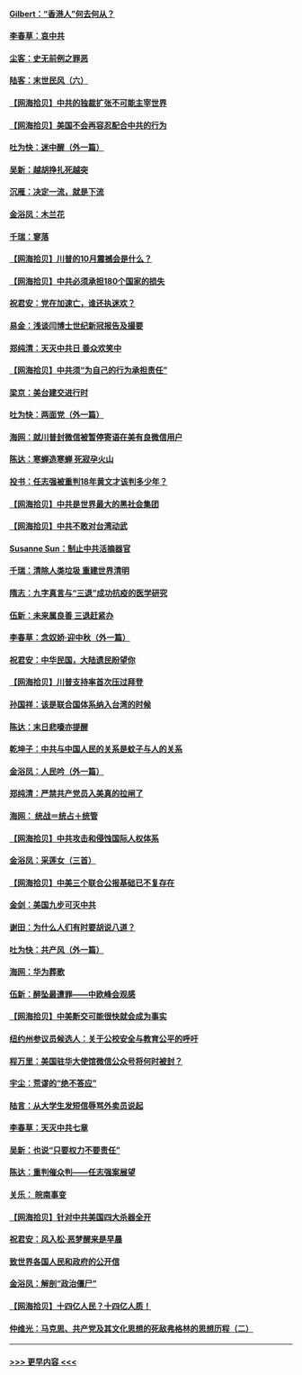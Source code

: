 #### [Gilbert：“香港人”何去何从？](../pages/nsc993/n12435894.md?t=09290451) 
#### [李春草：哀中共](../pages/nsc993/n12435874.md?t=09290451) 
#### [尘客：史无前例之罪恶](../pages/nsc993/n12435762.md?t=09290451) 
#### [陆客：末世民风（六）](../pages/nsc993/n12435354.md?t=09290451) 
#### [【网海拾贝】中共的独裁扩张不可能主宰世界](../pages/nsc993/n12435151.md?t=09290451) 
#### [【网海拾贝】美国不会再容忍配合中共的行为](../pages/nsc993/n12433808.md?t=09290451) 
#### [吐为快：迷中醒（外一篇）](../pages/nsc993/n12433585.md?t=09290451) 
#### [吴新：越胡挣扎死越突](../pages/nsc993/n12433562.md?t=09290451) 
#### [沉雁：决定一流，就是下流](../pages/nsc993/n12432128.md?t=09290451) 
#### [金浴凤：木兰花](../pages/nsc993/n12432124.md?t=09290451) 
#### [千瑞：寥落](../pages/nsc993/n12432071.md?t=09290451) 
#### [【网海拾贝】川普的10月震撼会是什么？](../pages/nsc993/n12431624.md?t=09290451) 
#### [【网海拾贝】中共必须承担180个国家的损失](../pages/nsc993/n12428893.md?t=09290451) 
#### [祝君安：党在加速亡，谁还执迷欢？](../pages/nsc993/n12428652.md?t=09290451) 
#### [易金：浅谈闫博士世纪新冠报告及撮要](../pages/nsc993/n12426822.md?t=09290451) 
#### [郑纯清：天灭中共日 善众欢笑中](../pages/nsc993/n12426784.md?t=09290451) 
#### [【网海拾贝】中共须“为自己的行为承担责任”](../pages/nsc993/n12426067.md?t=09290451) 
#### [梁京：美台建交进行时](../pages/nsc993/n12424066.md?t=09290451) 
#### [吐为快：两面党（外一篇）](../pages/nsc993/n12424043.md?t=09290451) 
#### [海网：就川普封微信被暂停寄语在美有良微信用户](../pages/nsc993/n12424021.md?t=09290451) 
#### [陈达：寒蝉造寒蝉 死寂孕火山](../pages/nsc993/n12423958.md?t=09290451) 
#### [投书：任志强被重判18年黄文才该判多少年？](../pages/nsc993/n12423672.md?t=09290451) 
#### [【网海拾贝】中共是世界最大的黑社会集团](../pages/nsc993/n12423543.md?t=09290451) 
#### [【网海拾贝】中共不敢对台湾动武](../pages/nsc993/n12421418.md?t=09290451) 
#### [Susanne Sun：制止中共活摘器官](../pages/nsc993/n12419654.md?t=09290451) 
#### [千瑞：清除人类垃圾 重建世界清明](../pages/nsc993/n12419414.md?t=09290451) 
#### [隋志：九字真言与“三退”成功抗疫的医学研究](../pages/nsc993/n12419248.md?t=09290451) 
#### [伍新：未来属良善 三退赶紧办](../pages/nsc993/n12418496.md?t=09290451) 
#### [李春草：念奴娇·迎中秋（外一篇）](../pages/nsc993/n12418465.md?t=09290451) 
#### [祝君安：中华民国，大陆遗民盼望你](../pages/nsc993/n12418089.md?t=09290451) 
#### [【网海拾贝】川普支持率首次压过拜登](../pages/nsc993/n12418050.md?t=09290451) 
#### [孙国祥：该是联合国体系纳入台湾的时候](../pages/nsc993/n12417369.md?t=09290451) 
#### [陈达：末日悲嚎亦提醒](../pages/nsc993/n12416736.md?t=09290451) 
#### [乾坤子：中共与中国人民的关系是蚊子与人的关系](../pages/nsc993/n12416632.md?t=09290451) 
#### [金浴凤：人民吟（外一篇）](../pages/nsc993/n12416567.md?t=09290451) 
#### [郑纯清：严禁共产党员入美真的拉闸了](../pages/nsc993/n12416550.md?t=09290451) 
#### [海网： 统战＝统占＋统管](../pages/nsc993/n12416404.md?t=09290451) 
#### [【网海拾贝】中共攻击和侵蚀国际人权体系](../pages/nsc993/n12416250.md?t=09290451) 
#### [金浴凤：采莲女（三首）](../pages/nsc993/n12415517.md?t=09290451) 
#### [【网海拾贝】中美三个联合公报基础已不复存在](../pages/nsc993/n12415054.md?t=09290451) 
#### [金剑：美国九步可灭中共](../pages/nsc993/n12413183.md?t=09290451) 
#### [谢田：为什么人们有时要胡说八道？](../pages/nsc993/n12411861.md?t=09290451) 
#### [吐为快：共产风（外一篇）](../pages/nsc993/n12411761.md?t=09290451) 
#### [海网：华为葬歌](../pages/nsc993/n12410381.md?t=09290451) 
#### [伍新：醉坠最遭罪——中欧峰会观感](../pages/nsc993/n12410364.md?t=09290451) 
#### [【网海拾贝】中美断交可能很快就会成为事实](../pages/nsc993/n12409495.md?t=09290451) 
#### [纽约州参议员候选人：关于公校安全与教育公平的呼吁](../pages/nsc993/n12409228.md?t=09290451) 
#### [程万里：美国驻华大使馆微信公众号将何时被封？](../pages/nsc993/n12407397.md?t=09290451) 
#### [宇尘：荒谬的“绝不答应”](../pages/nsc993/n12407360.md?t=09290451) 
#### [陆言：从大学生发短信辱骂外卖员说起](../pages/nsc993/n12407285.md?t=09290451) 
#### [李春草：天灭中共七章](../pages/nsc993/n12406988.md?t=09290451) 
#### [吴新：也说“只要权力不要责任”](../pages/nsc993/n12406966.md?t=09290451) 
#### [陈达：重判催众判——任志强案展望](../pages/nsc993/n12404540.md?t=09290451) 
#### [关乐： 皖南事变](../pages/nsc993/n12404288.md?t=09290451) 
#### [【网海拾贝】针对中共美国四大杀器全开](../pages/nsc993/n12404172.md?t=09290451) 
#### [祝君安：风入松‧恶梦醒来是早晨](../pages/nsc993/n12401953.md?t=09290451) 
#### [致世界各国人民和政府的公开信](../pages/nsc993/n12401824.md?t=09290451) 
#### [金浴凤：解剖“政治僵尸”](../pages/nsc993/n12401808.md?t=09290451) 
#### [【网海拾贝】十四亿人民？十四亿人质！](../pages/nsc993/n12401708.md?t=09290451) 
#### [仲维光：马克思、共产党及其文化思想的死敌弗格林的思想历程（二）](../pages/nsc993/n12399107.md?t=09290451) 

----
#### [ >>> 更早内容 <<< ](../indexes/nsc993-earlier.md)
